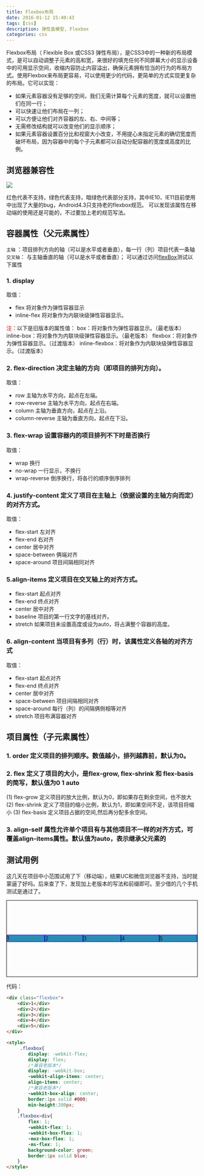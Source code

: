 ```yaml
---
title: Flexbox布局
date: 2016-01-12 15:40:43
tags: [css]
description: 弹性盒模型, Flexbox
categories: css
---
```


Flexbox布局（ Flexible Box 或CSS3 弹性布局），是CSS3中的一种新的布局模式，是可以自动调整子元素的高和宽，来很好的填充任何不同屏幕大小的显示设备中的可用显示空间，收缩内容防止内容溢出，确保元素拥有恰当的行为的布局方式。使用Flexbox来布局更容易，可以使用更少的代码，更简单的方式实现更复杂的布局。它可以实现：

<!-- more -->

 + 如果元素容器没有足够的空间，我们无需计算每个元素的宽度，就可以设置他们在同一行；
 + 可以快速让他们布局在一列；
 + 可以方便让他们对齐容器的左、右、中间等；
 + 无需修改结构就可以改变他们的显示顺序；
 + 如果元素容器设置百分比和视窗大小改变，不用提心未指定元素的确切宽度而破坏布局，因为容器中的每个子元素都可以自动分配容器的宽度或高度的比例。

## 浏览器兼容性
![](/images/201601/flexbox1.png)

红色代表不支持，绿色代表支持，暗绿色代表部分支持，其中IE10、IE11目前使用中出现了大量的bug，Android4.3只支持老的flexbox规范。
可以发现该属性在移动端的使用还是可能的，不过要加上老的规范写法。

## 容器属性（父元素属性）
`主轴` ：项目排列方向的轴（可以是水平或者垂直），每一行（列）项目代表一条轴
`交叉轴`： 与主轴垂直的轴（可以是水平或者垂直）；
可以通过访问[flexBox](http://www.htmllion.com/css-flexbox.html)测试以下属性
### 1. display

取值：

 + flex          将对象作为弹性容器显示
 + inline-flex      将对象作为内联块级弹性容器显示。

<span style="color:red">注：</span>以下是旧版本的属性值：
box：将对象作为弹性容器显示。（最老版本）
inline-box：将对象作为内联块级弹性容器显示。（最老版本）
flexbox：将对象作为弹性容器显示。（过渡版本）
inline-flexbox：将对象作为内联块级弹性容器显示。（过渡版本）
### 2. flex-direction  决定主轴的方向（即项目的排列方向）。

取值：

 + row  主轴为水平方向，起点在左端。
 + row-reverse  主轴为水平方向，起点在右端。
 + column  主轴为垂直方向，起点在上沿。
 + column-reverse  主轴为垂直方向，起点在下沿。

### 3. flex-wrap  设置容器内的项目排列不下时是否换行

取值：

 + wrap  换行
 + no-wrap  一行显示，不换行
 + wrap-reverse  倒序换行，将各行的顺序倒序排列

### 4. justify-content   定义了项目在主轴上（依据设置的主轴方向而定）的对齐方式。

取值：

 + flex-start  左对齐
 + flex-end   右对齐
 + center   居中对齐
 + space-between   俩端对齐
 + space-around  项目间隔相同对齐

### 5.align-items  定义项目在交叉轴上的对齐方式。
+ flex-start 起点对齐
+ flex-end 终点对齐
+ center 居中对齐
+ baseline 项目的第一行文字的基线对齐。
+ stretch 如果项目未设置高度或设为auto，将占满整个容器的高度。

### 6. align-content  当项目有多列（行）时，该属性定义各轴的对齐方式

取值：

 + flex-start  起点对齐
 + flex-end  终点对齐
 + center  居中对齐
 + space-between  项目间隔相同对齐
 + space-around 每行（列）的间隔俩侧相等对齐
 + stretch 项目布满容器对齐




##  项目属性（子元素属性）

### 1. order  定义项目的排列顺序。数值越小，排列越靠前，默认为0。

### 2. flex 定义了项目的大小，是flex-grow, flex-shrink 和 flex-basis的简写，默认值为0 1 auto
(1) flex-grow  定义项目的放大比例，默认为0，即如果存在剩余空间，也不放大
(2) flex-shrink  定义了项目的缩小比例，默认为1，即如果空间不足，该项目将缩小
(3) flex-basis 定义项目占据的空间,然后再分配多余空间。

### 3. align-self  属性允许单个项目有与其他项目不一样的对齐方式，可覆盖align-items属性。默认值为auto，表示继承父元素的

## 测试用例

这几天在项目中小范围试用了下（移动端），结果UC和微信浏览器不支持，当时就蒙逼了好吗。后来查了下，发现加上老版本的写法和前缀即可。至少借的几个手机测试是通过了。
<div class="flexbox">
	<div>1</div>
	<div>2</div>
	<div>3</div>
	<div>4</div>
	<div>5</div>
</div>

<style>
	.flexbox{
	    display: -webkit-flex;
	    display: flex;
	    display: -webkit-box;
	    -webkit-align-items: center;
	    align-items: center;
	    -webkit-box-align: center;
		border:1px solid #000;
		min-height:200px;
	}
	.flexbox>div{
		flex: 1;
		-webkit-flex: 1;
		-webkit-box-flex: 1;
		-moz-box-flex: 1;
		-ms-flex: 1;
		background-color: #258fb8;
		border:1px solid blue;
	}
</style>

代码：
``` html
<div class="flexbox">
	<div>1</div>
	<div>2</div>
	<div>3</div>
	<div>4</div>
	<div>5</div>
</div>

<style>
	 .flexbox{
		display: -webkit-flex;
		display: flex;
		/*兼容老版本*/
		display: -webkit-box;
		-webkit-align-items: center;
		align-items: center;
		/*兼容老版本*/
		-webkit-box-align: center;
		border:1px solid #000;
		min-height:200px;
	}
	.flexbox>div{
		flex: 1;
		-webkit-flex: 1;
		-webkit-box-flex: 1;
		-moz-box-flex: 1;
		-ms-flex: 1;
		background-color: green;
		border:1px solid blue;
	}
</style>
```